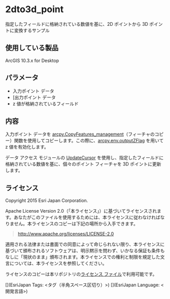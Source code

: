 ﻿# 2dto3d_point

指定したフィールドに格納されている数値を基に、2D ポイントから 3D ポイントに変換するサンプル

## 使用している製品

ArcGIS 10.3.x for Desktop

## パラメータ

* 入力ポイント データ   
* [出力ポイント データ  
* z 値が格納されているフィールド  

## 内容

入力ポイント データを [arcpy.CopyFeatures_management](http://desktop.arcgis.com/ja/desktop/latest/tools/data-management-toolbox/copy-features.htm)（フィーチャのコピー）関数を使用してコピーします。この際に、[arcpy.env.outputZFlag](http://desktop.arcgis.com/ja/desktop/latest/tools/environments/output-has-z-values.htm) を用いて z 値を有効化します。

データ アクセス モジュールの [UpdateCursor](http://desktop.arcgis.com/ja/desktop/latest/analyze/arcpy-data-access/updatecursor-class.htm) を使用し、指定したフィールドに格納されている数値を基に、個々のポイント フィーチャを 3D ポイントに更新します。

## ライセンス
Copyright 2015 Esri Japan Corporation.

Apache License Version 2.0（「本ライセンス」）に基づいてライセンスされます。あなたがこのファイルを使用するためには、本ライセンスに従わなければなりません。本ライセンスのコピーは下記の場所から入手できます。

> http://www.apache.org/licenses/LICENSE-2.0

適用される法律または書面での同意によって命じられない限り、本ライセンスに基づいて頒布されるソフトウェアは、明示黙示を問わず、いかなる保証も条件もなしに「現状のまま」頒布されます。本ライセンスでの権利と制限を規定した文言については、本ライセンスを参照してください。

ライセンスのコピーは本リポジトリの[ライセンス ファイル](./LICENSE)で利用可能です。

[](EsriJapan Tags: <タグ（半角スペース区切り）>)
[](EsriJapan Language: <開発言語>)

